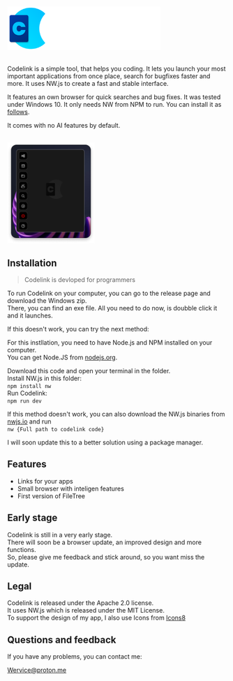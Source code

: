 <img src="images/codelink_banner.png" height=100>
<br><br>

Codelink is a simple tool, that helps you coding. It lets you launch your most important applications from once place, search for bugfixes faster and more. It uses NW.js to create a fast and stable interface.

It features an own browser for quick searches and bug fixes. It was tested under Windows 10. It only needs NW from NPM to run. You can install it as [follows](#installation).

It comes with no AI features by default.

<br>
<div align=left>
<img src="images/screenshot.png" width=200>
</div>

## Installation
> Codelink is devloped for programmers

To run Codelink on your computer, you can go to the release page and download the Windows zip.    
There, you can find an exe file. All you need to do now, is doubble click it and it launches.

If this doesn't work, you can try the next method:

For this instllation, you need to have Node.js and NPM installed on your computer.   
You can get Node.JS from [nodejs.org](https://nodejs.org/).

Download this code and open your terminal in the folder.   
Install NW.js in this folder:   
``npm install nw``   
Run Codelink:   
``npm run dev``

If this method doesn't work, you can also download the NW.js binaries from [nwjs.io](https://nwjs.io/) and run  
``
nw {Full path to codelink code}
``

I will soon update this to a better solution using a package manager.   

## Features
- Links for your apps
- Small browser with inteligen features
- First version of FileTree

## Early stage
Codelink is still in a very early stage.   
There will soon be a browser update, an improved design and more functions.   
So, please give me feedback and stick around, so you want miss the update.

## Legal
Codelink is released under the Apache 2.0 license.   
It uses NW.js which is released under the MIT License.   
To support the design of my app, I also use Icons from [Icons8](https://icons8.com)

## Questions and feedback
If you have any problems, you can contact me:

[Wervice@proton.me](wervice@proton.me)
